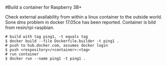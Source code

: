 #Build a container for Raspberry 3B+

Check external availability from within a linux container to the outside world. Sone dms problem in docker 17.05ce has been reported.
Container is bild from resin/rpi-raspbian.

    # build with tag ping1, -t equals tag
    $ docker build --file Dockerfile.builder -t ping1 .
    # push to hub.docker.com, assumes docker login
    $ push <respository>/<container>:<tag>
    # run container
    $ docker run --name ping1 -t ping1 .
